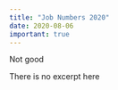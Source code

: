 ```yaml
---
title: "Job Numbers 2020"
date: 2020-08-06
important: true
---
```


Not good

There is no excerpt here
